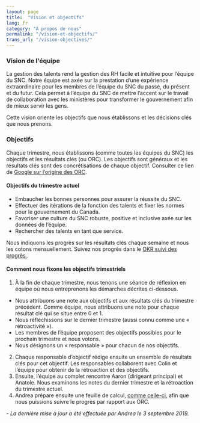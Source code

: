 ```yaml
---
layout: page
title:  "Vision et objectifs"
lang: fr
category: "À propos de nous"
permalink: "/vision-et-objectifs/"
trans_url: "/vision-objectives/"
---
```


### Vision de l'équipe

La gestion des talents rend la gestion des RH facile et intuitive pour l’équipe du SNC. Notre équipe est axée sur la prestation d’une expérience extraordinaire pour les membres de l’équipe du SNC du passé, du présent et du futur. Cela permet à l’équipe du SNC de mettre l’accent sur le travail de collaboration avec les ministères pour transformer le gouvernement afin de mieux servir les gens.

Cette vision oriente les objectifs que nous établissons et les décisions clés que nous prenons.

### Objectifs

Chaque trimestre, nous établissons (comme toutes les équipes du SNC) les objectifs et les résultats clés (ou ORC). Les objectifs sont généraux et les résultats clés sont des concrétisations de chaque objectif. Consulter ce lien de [Google sur l’origine des ORC](https://rework.withgoogle.com/guides/set-goals-with-okrs/steps/introduction/).

#### Objectifs du trimestre actuel

* Embaucher les bonnes personnes pour assurer la réussite du SNC.
* Effectuer des itérations de la fonction des talents et fixer les normes pour le gouvernement du Canada.
* Favoriser une culture du SNC robuste, positive et inclusive axée sur les données de l’équipe.
* Rechercher des talents en tant que service.

Nous indiquons les progrès sur les résultats clés chaque semaine et nous les cotons mensuellement. Suivez nos progrès dans le [OKR suivi des progrès
](https://docs.google.com/spreadsheets/d/15qK2h9FOPY7I3tXrbf6_OIuDjRUrxsJbiNFJuKnnPQ4/edit#gid=504851476).

#### Comment nous fixons les objectifs trimestriels

1. À la fin de chaque trimestre, nous tenons une séance de réflexion en équipe où nous entreprenons les démarches décrites ci-dessous.
  * Nous attribuons une note aux objectifs et aux résultats clés du trimestre précédent. Comme équipe, nous attribuons une note pour chaque résultat clé qui se situe entre 0 et 1.
  * Nous réfléchissons sur le dernier trimestre (aussi connu comme une « rétroactivité »).
  * Les membres de l’équipe proposent des objectifs possibles pour le prochain trimestre et nous votons.
  * Nous désignons un « responsable » pour chacun de nos objectifs.
2. Chaque responsable d’objectif rédige ensuite un ensemble de résultats clés pour cet objectif. Les responsables collaborent avec Colin et l’équipe pour obtenir de la rétroaction et des objectifs.
3. Ensuite, l’équipe au complet rencontre Aaron (dirigeant principal) et Anatole. Nous examinons les notes du dernier trimestre et la rétroaction du trimestre actuel.
4. Andrea prépare ensuite une feuille de calcul, [comme celle-ci](https://docs.google.com/spreadsheets/d/15qK2h9FOPY7I3tXrbf6_OIuDjRUrxsJbiNFJuKnnPQ4/edit#gid=504851476), afin que nous puissions suivre le progrès par rapport aux ORC.

_- La dernière mise à jour a été effectuée par Andrea le 3 septembre 2019._
